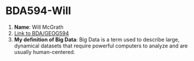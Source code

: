 # BDA594-Will
1. **Name**: Will McGrath
2. [Link to BDA/GEOG594](https://map.sdsu.edu/bigdata/)
3. **My definition of Big Data**: Big Data is a term used to describe large, dynamical datasets that require powerful computers to analyze and are usually human-centered. 
